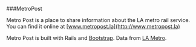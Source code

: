 ###MetroPost

Metro Post is a place to share information about the LA metro rail service.  You can find it online at [www.metropost.la](http://www.metropost.la)

Metro Post is built with Rails and [Bootstrap](http://getbootstrap.com).  Data from [LA Metro](http://developer.metro.net/).